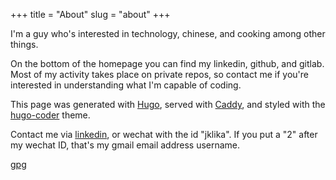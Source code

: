 +++
title = "About"
slug = "about"
+++

I'm a guy who's interested in technology, chinese, and cooking among other things.

On the bottom of the homepage you can find my linkedin, github, and gitlab. Most of my activity takes place on private repos, so contact me if you're interested in understanding what I'm capable of coding.

This page was generated with [Hugo](gohugo.io), served with [Caddy](https://caddyserver.com), and styled with the [hugo-coder](https://github.com/luizdepra/hugo-coder/) theme.

Contact me via [linkedin](https://www.linkedin.com/in/jack-klika-55915912a/), or wechat with the id "jklika". If you put a "2" after my wechat ID, that's my gmail email address username.

[gpg](https://gpg.jackklika.com)
